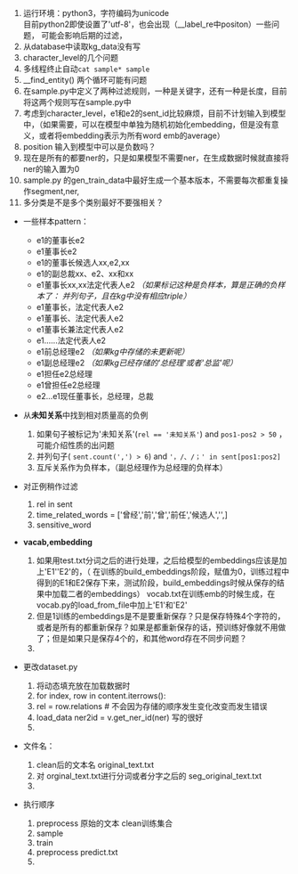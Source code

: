 1. 运行环境：python3，字符编码为unicode<br>
   目前python2即使设置了'utf-8'，也会出现（__label_re中positon）一些问题，
   可能会影响后期的过滤，
2. 从database中读取kg_data没有写
3. character_level的几个问题
4. 多线程终止自动`cat sample* sample` 
5. __find_entity() 两个循环可能有问题
6. 在sample.py中定义了两种过滤规则，一种是关键字，还有一种是长度，目前将这两个规则写在sample.py中
7. 考虑到character_level，e1和e2的sent_id比较麻烦，目前不计划输入到模型中，（如果需要，可以在模型中单独为随机初始化embedding，但是没有意义，或者将embedding表示为所有word emb的average）
8. position 输入到模型中可以是负数吗？
9. 现在是所有的都要ner的，只是如果模型不需要ner，在生成数据时候就直接将ner的输入置为0
10. sample.py 的gen_train_data中最好生成一个基本版本，不需要每次都重复操作segment,ner,
11. 多分类是不是多个类别最好不要强相关？

- 一些样本pattern：<br>
  - e1的董事长e2<br>
  - e1董事长e2<br>
  - e1的董事长候选人xx,e2,xx<br>
  - e1的副总裁xx、e2、xx和xx<br>
  - e1董事长xx,xx法定代表人e2  *（如果标记这种是负样本，算是正确的负样本了：
并列句子，且在kg中没有相应triple）*<br>
  - e1董事长，法定代表人e2<br>
  - e1董事长、法定代表人e2<br>
  - e1董事长兼法定代表人e2<br>
  - e1......法定代表人e2<br>
  - e1前总经理e2 *（如果kg中存储的未更新呢）*<br> 
  - e1副总经理e2 *（如果kg已经存储的'总经理'或者'总监'呢）*<br>
  - e1担任e2总经理
  - e1曾担任e2总经理
  - e2...e1现任董事长，总经理，总裁


- 从**未知关系**中找到相对质量高的负例
    1. 如果句子被标记为'未知关系'(`rel == '未知关系'`) and `pos1-pos2 > 50` ，可能介绍性质的出问题
    2. 并列句子( `sent.count(',') > 6`) and `'，/、/；' in sent[pos1:pos2]`   
    3. 互斥关系作为负样本，（副总经理作为总经理的负样本）
    
- 对正例稍作过滤
    1. rel in sent
    2. time_related_words = ['曾经','前','曾','前任','候选人','',] 
    3. sensitive_word

- **vacab,embedding**
    1. 如果用test.txt分词之后的进行处理，之后给模型的embeddings应该是加上'E1''E2'的，（
    在训练的build_embeddings阶段，赋值为0，训练过程中得到的E1和E2保存下来，测试阶段，build_embeddings时候从保存的结果中加载二者的embeddings）
    vocab.txt在训练emb的时候生成，在vocab.py的load_from_file中加上'E1'和'E2'
    2. 但是1训练的embeddings是不是要重新保存？只是保存特殊4个字符的，或者是所有的都重新保存？如果是都重新保存的话，预训练好像就不用做了；但是如果只是保存4个的，和其他word存在不同步问题？
    3. 
    

- 更改dataset.py
   1. 将动态填充放在加载数据时
   2. for index, row in content.iterrows():
   3. rel = row.relations # 不会因为存储的顺序发生变化改变而发生错误
   4. load_data ner2id = v.get_ner_id(ner) 写的很好
   5. 
  
  
- 文件名：
    1. clean后的文本名 original_text.txt
    2. 对 orginal_text.txt进行分词或者分字之后的 seg_original_text.txt
    3. 

- 执行顺序
    1. preprocess 原始的文本 clean训练集合
    2. sample
    3. train
    4. preprocess predict.txt
    5. 